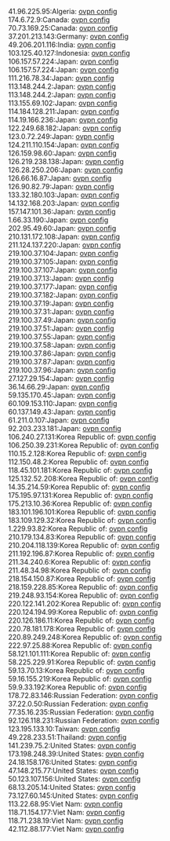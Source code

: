 41.96.225.95:Algeria: [ovpn config](vpn/41_96_225_95.ovpn)  
174.6.72.9:Canada: [ovpn config](vpn/174_6_72_9.ovpn)  
70.73.169.25:Canada: [ovpn config](vpn/70_73_169_25.ovpn)  
37.201.213.143:Germany: [ovpn config](vpn/37_201_213_143.ovpn)  
49.206.201.116:India: [ovpn config](vpn/49_206_201_116.ovpn)  
103.125.40.127:Indonesia: [ovpn config](vpn/103_125_40_127.ovpn)  
106.157.57.224:Japan: [ovpn config](vpn/106_157_57_224.ovpn)  
106.157.57.224:Japan: [ovpn config](vpn/106_157_57_224.ovpn)  
111.216.78.34:Japan: [ovpn config](vpn/111_216_78_34.ovpn)  
113.148.244.2:Japan: [ovpn config](vpn/113_148_244_2.ovpn)  
113.148.244.2:Japan: [ovpn config](vpn/113_148_244_2.ovpn)  
113.155.69.102:Japan: [ovpn config](vpn/113_155_69_102.ovpn)  
114.184.128.211:Japan: [ovpn config](vpn/114_184_128_211.ovpn)  
114.19.166.236:Japan: [ovpn config](vpn/114_19_166_236.ovpn)  
122.249.68.182:Japan: [ovpn config](vpn/122_249_68_182.ovpn)  
123.0.72.249:Japan: [ovpn config](vpn/123_0_72_249.ovpn)  
124.211.110.154:Japan: [ovpn config](vpn/124_211_110_154.ovpn)  
126.159.98.60:Japan: [ovpn config](vpn/126_159_98_60.ovpn)  
126.219.238.138:Japan: [ovpn config](vpn/126_219_238_138.ovpn)  
126.28.250.206:Japan: [ovpn config](vpn/126_28_250_206.ovpn)  
126.66.16.87:Japan: [ovpn config](vpn/126_66_16_87.ovpn)  
126.90.82.79:Japan: [ovpn config](vpn/126_90_82_79.ovpn)  
133.32.180.103:Japan: [ovpn config](vpn/133_32_180_103.ovpn)  
14.132.168.203:Japan: [ovpn config](vpn/14_132_168_203.ovpn)  
157.147.101.36:Japan: [ovpn config](vpn/157_147_101_36.ovpn)  
1.66.33.190:Japan: [ovpn config](vpn/1_66_33_190.ovpn)  
202.95.49.60:Japan: [ovpn config](vpn/202_95_49_60.ovpn)  
210.131.172.108:Japan: [ovpn config](vpn/210_131_172_108.ovpn)  
211.124.137.220:Japan: [ovpn config](vpn/211_124_137_220.ovpn)  
219.100.37.104:Japan: [ovpn config](vpn/219_100_37_104.ovpn)  
219.100.37.105:Japan: [ovpn config](vpn/219_100_37_105.ovpn)  
219.100.37.107:Japan: [ovpn config](vpn/219_100_37_107.ovpn)  
219.100.37.13:Japan: [ovpn config](vpn/219_100_37_13.ovpn)  
219.100.37.177:Japan: [ovpn config](vpn/219_100_37_177.ovpn)  
219.100.37.182:Japan: [ovpn config](vpn/219_100_37_182.ovpn)  
219.100.37.19:Japan: [ovpn config](vpn/219_100_37_19.ovpn)  
219.100.37.31:Japan: [ovpn config](vpn/219_100_37_31.ovpn)  
219.100.37.49:Japan: [ovpn config](vpn/219_100_37_49.ovpn)  
219.100.37.51:Japan: [ovpn config](vpn/219_100_37_51.ovpn)  
219.100.37.55:Japan: [ovpn config](vpn/219_100_37_55.ovpn)  
219.100.37.58:Japan: [ovpn config](vpn/219_100_37_58.ovpn)  
219.100.37.86:Japan: [ovpn config](vpn/219_100_37_86.ovpn)  
219.100.37.87:Japan: [ovpn config](vpn/219_100_37_87.ovpn)  
219.100.37.96:Japan: [ovpn config](vpn/219_100_37_96.ovpn)  
27.127.29.154:Japan: [ovpn config](vpn/27_127_29_154.ovpn)  
36.14.66.29:Japan: [ovpn config](vpn/36_14_66_29.ovpn)  
59.135.170.45:Japan: [ovpn config](vpn/59_135_170_45.ovpn)  
60.109.153.110:Japan: [ovpn config](vpn/60_109_153_110.ovpn)  
60.137.149.43:Japan: [ovpn config](vpn/60_137_149_43.ovpn)  
61.211.0.107:Japan: [ovpn config](vpn/61_211_0_107.ovpn)  
92.203.233.181:Japan: [ovpn config](vpn/92_203_233_181.ovpn)  
106.240.27.131:Korea Republic of: [ovpn config](vpn/106_240_27_131.ovpn)  
106.250.39.231:Korea Republic of: [ovpn config](vpn/106_250_39_231.ovpn)  
110.15.2.128:Korea Republic of: [ovpn config](vpn/110_15_2_128.ovpn)  
112.150.48.2:Korea Republic of: [ovpn config](vpn/112_150_48_2.ovpn)  
118.45.101.181:Korea Republic of: [ovpn config](vpn/118_45_101_181.ovpn)  
125.132.52.208:Korea Republic of: [ovpn config](vpn/125_132_52_208.ovpn)  
14.35.214.59:Korea Republic of: [ovpn config](vpn/14_35_214_59.ovpn)  
175.195.97.131:Korea Republic of: [ovpn config](vpn/175_195_97_131.ovpn)  
175.213.10.36:Korea Republic of: [ovpn config](vpn/175_213_10_36.ovpn)  
183.101.196.101:Korea Republic of: [ovpn config](vpn/183_101_196_101.ovpn)  
183.109.129.32:Korea Republic of: [ovpn config](vpn/183_109_129_32.ovpn)  
1.229.93.82:Korea Republic of: [ovpn config](vpn/1_229_93_82.ovpn)  
210.179.134.83:Korea Republic of: [ovpn config](vpn/210_179_134_83.ovpn)  
210.204.118.139:Korea Republic of: [ovpn config](vpn/210_204_118_139.ovpn)  
211.192.196.87:Korea Republic of: [ovpn config](vpn/211_192_196_87.ovpn)  
211.34.240.6:Korea Republic of: [ovpn config](vpn/211_34_240_6.ovpn)  
211.48.34.98:Korea Republic of: [ovpn config](vpn/211_48_34_98.ovpn)  
218.154.150.87:Korea Republic of: [ovpn config](vpn/218_154_150_87.ovpn)  
218.159.228.85:Korea Republic of: [ovpn config](vpn/218_159_228_85.ovpn)  
219.248.93.154:Korea Republic of: [ovpn config](vpn/219_248_93_154.ovpn)  
220.122.141.202:Korea Republic of: [ovpn config](vpn/220_122_141_202.ovpn)  
220.124.194.99:Korea Republic of: [ovpn config](vpn/220_124_194_99.ovpn)  
220.126.186.11:Korea Republic of: [ovpn config](vpn/220_126_186_11.ovpn)  
220.78.181.178:Korea Republic of: [ovpn config](vpn/220_78_181_178.ovpn)  
220.89.249.248:Korea Republic of: [ovpn config](vpn/220_89_249_248.ovpn)  
222.97.25.88:Korea Republic of: [ovpn config](vpn/222_97_25_88.ovpn)  
58.121.101.111:Korea Republic of: [ovpn config](vpn/58_121_101_111.ovpn)  
58.225.229.91:Korea Republic of: [ovpn config](vpn/58_225_229_91.ovpn)  
59.13.70.13:Korea Republic of: [ovpn config](vpn/59_13_70_13.ovpn)  
59.16.155.219:Korea Republic of: [ovpn config](vpn/59_16_155_219.ovpn)  
59.9.33.192:Korea Republic of: [ovpn config](vpn/59_9_33_192.ovpn)  
178.72.83.146:Russian Federation: [ovpn config](vpn/178_72_83_146.ovpn)  
37.22.0.50:Russian Federation: [ovpn config](vpn/37_22_0_50.ovpn)  
77.35.16.235:Russian Federation: [ovpn config](vpn/77_35_16_235.ovpn)  
92.126.118.231:Russian Federation: [ovpn config](vpn/92_126_118_231.ovpn)  
123.195.133.10:Taiwan: [ovpn config](vpn/123_195_133_10.ovpn)  
49.228.233.51:Thailand: [ovpn config](vpn/49_228_233_51.ovpn)  
141.239.75.2:United States: [ovpn config](vpn/141_239_75_2.ovpn)  
173.198.248.39:United States: [ovpn config](vpn/173_198_248_39.ovpn)  
24.18.158.176:United States: [ovpn config](vpn/24_18_158_176.ovpn)  
47.148.215.77:United States: [ovpn config](vpn/47_148_215_77.ovpn)  
50.123.107.156:United States: [ovpn config](vpn/50_123_107_156.ovpn)  
68.13.205.14:United States: [ovpn config](vpn/68_13_205_14.ovpn)  
73.127.60.145:United States: [ovpn config](vpn/73_127_60_145.ovpn)  
113.22.68.95:Viet Nam: [ovpn config](vpn/113_22_68_95.ovpn)  
118.71.154.177:Viet Nam: [ovpn config](vpn/118_71_154_177.ovpn)  
118.71.238.19:Viet Nam: [ovpn config](vpn/118_71_238_19.ovpn)  
42.112.88.177:Viet Nam: [ovpn config](vpn/42_112_88_177.ovpn)  
